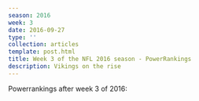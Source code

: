 ```yaml
---
season: 2016
week: 3
date: 2016-09-27
type: ''
collection: articles
template: post.html
title: Week 3 of the NFL 2016 season - PowerRankings
description: Vikings on the rise
---
```


Powerrankings after week 3 of 2016:

